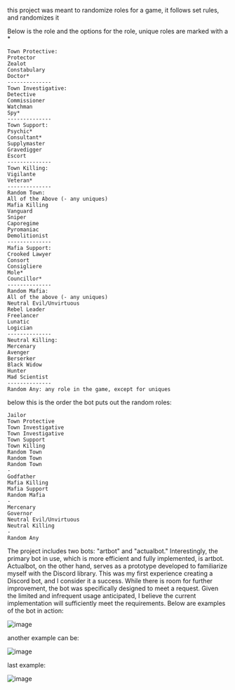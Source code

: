 this project was meant to randomize roles for a game, it follows set rules, and randomizes it

Below is the role and the options for the role, unique roles are marked with a *

    Town Protective:
    Protector
    Zealot 
    Constabulary
    Doctor*
    --------------
    Town Investigative:
    Detective
    Commissioner
    Watchman
    Spy*
    --------------
    Town Support:
    Psychic*
    Consultant*
    Supplymaster
    Gravedigger
    Escort
    --------------
    Town Killing:
    Vigilante
    Veteran*
    --------------
    Random Town:
    All of the Above (- any uniques) 
    Mafia Killing
    Vanguard
    Sniper
    Caporegime
    Pyromaniac
    Demolitionist
    --------------
    Mafia Support:
    Crooked Lawyer
    Consort
    Consigliere
    Mole*
    Councillor*
    --------------
    Random Mafia:
    All of the above (- any uniques) 
    Neutral Evil/Unvirtuous
    Rebel Leader
    Freelancer
    Lunatic
    Logician
    --------------
    Neutral Killing:
    Mercenary
    Avenger
    Berserker
    Black Widow
    Hunter
    Mad Scientist
    --------------
    Random Any: any role in the game, except for uniques

below this is the order the bot puts out the random roles:

    Jailor
    Town Protective
    Town Investigative
    Town Investigative
    Town Support
    Town Killing
    Random Town
    Random Town
    Random Town
    -
    Godfather
    Mafia Killing
    Mafia Support
    Random Mafia
    -
    Mercenary
    Governor
    Neutral Evil/Unvirtuous
    Neutral Killing
    -
    Random Any

The project includes two bots: "artbot" and "actualbot." Interestingly, the primary bot in use,
which is more efficient and fully implemented, is artbot. Actualbot, on the other hand, serves 
as a prototype developed to familiarize myself with the Discord library. This was my first 
experience creating a Discord bot, and I consider it a success. While there is room for further
improvement, the bot was specifically designed to meet a request. Given the limited and infrequent
usage anticipated, I believe the current implementation will sufficiently meet the requirements.
Below are examples of the bot in action:

![image](https://github.com/user-attachments/assets/1cba2875-b323-4ecf-9a94-b583c03bb4e4)

another example can be:

![image](https://github.com/user-attachments/assets/6dafdae7-b42d-49f8-8f71-346896b303f5)

last example:

![image](https://github.com/user-attachments/assets/8cdd97f7-3c89-4e26-8951-ec5dc3afe7cb)
